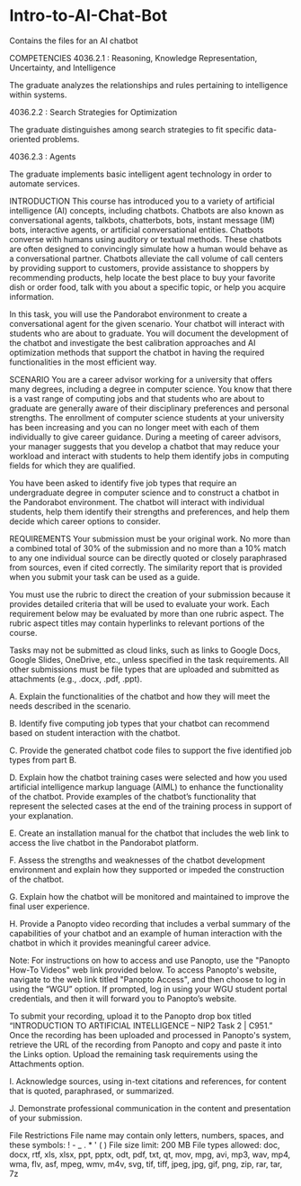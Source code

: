 # Intro-to-AI-Chat-Bot
Contains the files for an AI chatbot

COMPETENCIES
4036.2.1 : Reasoning, Knowledge Representation, Uncertainty, and Intelligence

The graduate analyzes the relationships and rules pertaining to intelligence within systems.

4036.2.2 : Search Strategies for Optimization

The graduate distinguishes among search strategies to fit specific data-oriented problems.

4036.2.3 : Agents

The graduate implements basic intelligent agent technology in order to automate services.

INTRODUCTION
This course has introduced you to a variety of artificial intelligence (AI) concepts, including chatbots. Chatbots are also known as conversational agents, talkbots, chatterbots, bots, instant message (IM) bots, interactive agents, or artificial conversational entities. Chatbots converse with humans using auditory or textual methods. These chatbots are often designed to convincingly simulate how a human would behave as a conversational partner. Chatbots alleviate the call volume of call centers by providing support to customers, provide assistance to shoppers by recommending products, help locate the best place to buy your favorite dish or order food, talk with you about a specific topic, or help you acquire information.



In this task, you will use the Pandorabot environment to create a conversational agent for the given scenario. Your chatbot will interact with students who are about to graduate. You will document the development of the chatbot and investigate the best calibration approaches and AI optimization methods that support the chatbot in having the required functionalities in the most efficient way.

SCENARIO
You are a career advisor working for a university that offers many degrees, including a degree in computer science. You know that there is a vast range of computing jobs and that students who are about to graduate are generally aware of their disciplinary preferences and personal strengths. The enrollment of computer science students at your university has been increasing and you can no longer meet with each of them individually to give career guidance. During a meeting of career advisors, your manager suggests that you develop a chatbot that may reduce your workload and interact with students to help them identify jobs in computing fields for which they are qualified.



You have been asked to identify five job types that require an undergraduate degree in computer science and to construct a chatbot in the Pandorabot environment. The chatbot will interact with individual students, help them identify their strengths and preferences, and help them decide which career options to consider.

REQUIREMENTS
Your submission must be your original work. No more than a combined total of 30% of the submission and no more than a 10% match to any one individual source can be directly quoted or closely paraphrased from sources, even if cited correctly. The similarity report that is provided when you submit your task can be used as a guide. 



You must use the rubric to direct the creation of your submission because it provides detailed criteria that will be used to evaluate your work. Each requirement below may be evaluated by more than one rubric aspect. The rubric aspect titles may contain hyperlinks to relevant portions of the course.



Tasks may not be submitted as cloud links, such as links to Google Docs, Google Slides, OneDrive, etc., unless specified in the task requirements. All other submissions must be file types that are uploaded and submitted as attachments (e.g., .docx, .pdf, .ppt).



A.  Explain the functionalities of the chatbot and how they will meet the needs described in the scenario.



B.  Identify five computing job types that your chatbot can recommend based on student interaction with the chatbot.



C.  Provide the generated chatbot code files to support the five identified job types from part B.



D.  Explain how the chatbot training cases were selected and how you used artificial intelligence markup language (AIML) to enhance the functionality of the chatbot. Provide examples of the chatbot’s functionality that represent the selected cases at the end of the training process in support of your explanation.



E.  Create an installation manual for the chatbot that includes the web link to access the live chatbot in the Pandorabot platform.



F.  Assess the strengths and weaknesses of the chatbot development environment and explain how they supported or impeded the construction of the chatbot.



G.  Explain how the chatbot will be monitored and maintained to improve the final user experience.



H.  Provide a Panopto video recording that includes a verbal summary of the capabilities of your chatbot and an example of human interaction with the chatbot in which it provides meaningful career advice.



Note: For instructions on how to access and use Panopto, use the "Panopto How-To Videos" web link provided below. To access Panopto's website, navigate to the web link titled "Panopto Access", and then choose to log in using the “WGU” option. If prompted, log in using your WGU student portal credentials, and then it will forward you to Panopto’s website.



To submit your recording, upload it to the Panopto drop box titled “INTRODUCTION TO ARTIFICIAL INTELLIGENCE – NIP2 Task 2 | C951.” Once the recording has been uploaded and processed in Panopto's system, retrieve the URL of the recording from Panopto and copy and paste it into the Links option. Upload the remaining task requirements using the Attachments option.



I.  Acknowledge sources, using in-text citations and references, for content that is quoted, paraphrased, or summarized.



J.  Demonstrate professional communication in the content and presentation of your submission.

File Restrictions
File name may contain only letters, numbers, spaces, and these symbols: ! - _ . * ' ( )
File size limit: 200 MB
File types allowed: doc, docx, rtf, xls, xlsx, ppt, pptx, odt, pdf, txt, qt, mov, mpg, avi, mp3, wav, mp4, wma, flv, asf, mpeg, wmv, m4v, svg, tif, tiff, jpeg, jpg, gif, png, zip, rar, tar, 7z
